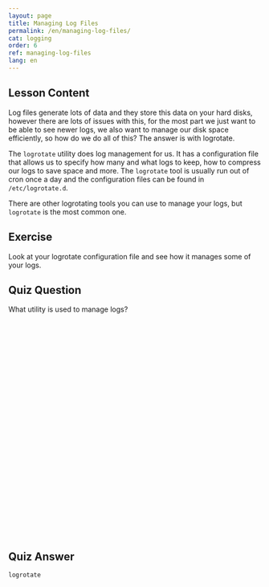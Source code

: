 ```yaml
---
layout: page
title: Managing Log Files 
permalink: /en/managing-log-files/
cat: logging
order: 6
ref: managing-log-files
lang: en
---
```


## Lesson Content

Log files generate lots of data and they store this data on your hard disks, however there are lots of issues with this, for the most part we just want to be able to see newer logs, we also want to manage our disk space efficiently, so how do we do all of this? The answer is with logrotate. 

The `logrotate` utility does log management for us. It has a configuration file that allows us to specify how many and what logs to keep, how to compress our logs to save space and more. The `logrotate` tool is usually run out of cron once a day and the configuration files can be found in `/etc/logrotate.d`. 

There are other logrotating tools you can use to manage your logs, but `logrotate` is the most common one. 

## Exercise

Look at your logrotate configuration file and see how it manages some of your logs. 

## Quiz Question

What utility is used to manage logs?  
<br /><br /><br /><br /><br /><br /><br /><br /><br /><br /><br /><br /><br /><br /><br /><br /><br /><br /><br /><br /><br /><br /><br /><br /><br /><br /> 
## Quiz Answer

`logrotate`